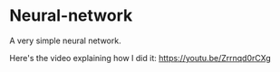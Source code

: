 # Neural-network
A very simple neural network.

Here's the video explaining how I did it: https://youtu.be/Zrrnqd0rCXg
